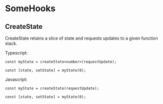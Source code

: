 # SomeHooks

## CreateState

CreateState retains a slice of state and requests updates to a given function stack.

Typescript:

```TS
const myState = createState<number>(requestUpdate);

const [state, setState] = myState(0);
```

Javascript:

```JS
const myState = createState(requestUpdate);

const [state, setState] = myState(0);
```
